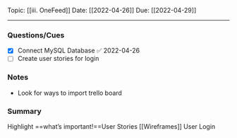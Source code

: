Topic: [[iii. OneFeed]]
Date: [[2022-04-26]]
Due: [[2022-04-29]]

---

### Questions/Cues
- [x] Connect MySQL Database ✅ 2022-04-26
- [ ] Create user stories for login

### Notes
- Look for ways to import trello board

### Summary
Highlight ==what’s important!==User Stories
[[Wireframes]]
User Login